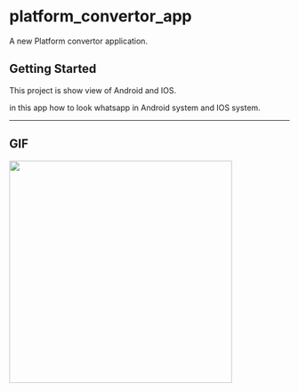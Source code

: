 # platform_convertor_app

A new Platform convertor application.

## Getting Started

This project is show view of Android  and IOS.

in this app how to look whatsapp in Android system and IOS system.

---

## GIF

<img src='https://user-images.githubusercontent.com/102577515/170635288-266b104b-ba7c-4877-be6e-95f30a076ad2.gif' width=400/>
